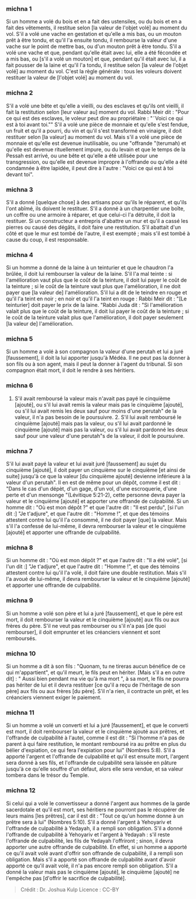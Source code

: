 
### michna 1
Si un homme a volé du bois et en a fait des ustensiles, ou du bois et en a fait des vêtements, il restitue selon [la valeur de l'objet volé] au moment du vol. S'il a volé une vache en gestation et qu'elle a mis bas, ou un mouton prêt à être tondu, et qu'il l'a ensuite tondu, il rembourse la valeur d'une vache sur le point de mettre bas, ou d'un mouton prêt à être tondu. S'il a volé une vache et que, pendant qu'elle était avec lui, elle a été fécondée et a mis bas, ou [s'il a volé un mouton] et que, pendant qu'il était avec lui, il a fait pousser de la laine et qu'il l'a tondu, il restitue selon [la valeur de l'objet volé] au moment du vol. C'est la règle générale : tous les voleurs doivent restituer la valeur de [l'objet volé] au moment du vol.

### michna 2
S'il a volé une bête et qu'elle a vieilli, ou des esclaves et qu'ils ont vieilli, il fait la restitution selon [leur valeur au] moment du vol. Rabbi Meir dit :  "Pour ce qui est des esclaves, le voleur peut dire au propriétaire : "˜Voici ce qui est à toi avant toi."" S'il a volé une pièce de monnaie et qu'elle s'est fendue, un fruit et qu'il a pourri, du vin et qu'il s'est transformé en vinaigre, il doit restituer selon [la valeur] au moment du vol. Mais s'il a volé une pièce de monnaie et qu'elle est devenue inutilisable, ou une "offrande "(terumah) et qu'elle est devenue rituellement impure, ou du levain et que le temps de la Pessah est arrivé, ou une bête et qu'elle a été utilisée pour une transgression, ou qu'elle est devenue impropre à l'offrande ou qu'elle a été condamnée à être lapidée, il peut dire à l'autre : "Voici ce qui est à toi devant toi".

### michna 3
S'il a donné [quelque chose] à des artisans pour qu'ils le réparent, et qu'ils l'ont abîmé, ils doivent le restituer. S'il a donné à un charpentier une boîte, un coffre ou une armoire à réparer, et que celui-ci l'a détruite, il doit la restituer. Si un constructeur a entrepris d'abattre un mur et qu'il a cassé les pierres ou causé des dégâts, il doit faire une restitution. S'il abattait d'un côté et que le mur est tombé de l'autre, il est exempté ; mais s'il est tombé à cause du coup, il est responsable.

### michna 4
Si un homme a donné de la laine à un teinturier et que le chaudron l'a brûlée, il doit lui rembourser la valeur de la laine. S'il l'a mal teinte : si l'amélioration vaut plus que le coût de la teinture, il doit lui payer le coût de la teinture ; si le coût de la teinture vaut plus que l'amélioration, il ne doit payer que [la valeur de] l'amélioration. S'il lui a dit de le teindre en rouge et qu'il l'a teint en noir ; en noir et qu'il l'a teint en rouge : Rabbi Meir dit :  "[Le teinturier] doit payer le prix de la laine. "Rabbi Juda dit :  "Si l'amélioration valait plus que le coût de la teinture, il doit lui payer le coût de la teinture ; si le coût de la teinture valait plus que l'amélioration, il doit payer seulement [la valeur de] l'amélioration.

### michna 5
Si un homme a volé à son compagnon la valeur d'une perutah et lui a juré [faussement], il doit la lui apporter jusqu'à Médéa. Il ne peut pas la donner à son fils ou à son agent, mais il peut la donner à l'agent du tribunal. Si son compagnon était mort, il doit le rendre à ses héritiers.

### michna 6
1. S'il avait remboursé la valeur mais n'avait pas payé le cinquième [ajouté], ou s'il lui avait remis la valeur mais pas le cinquième [ajouté], ou s'il lui avait remis les deux sauf pour moins d'une perutah" de la valeur, il n'a pas besoin de le poursuivre. 2. S'il lui avait remboursé le cinquième [ajouté] mais pas la valeur, ou s'il lui avait pardonné le cinquième [ajouté] mais pas la valeur, ou s'il lui avait pardonné les deux sauf pour une valeur d'une perutah"s de la valeur, il doit le poursuivre.

### michna 7
S'il lui avait payé la valeur et lui avait juré [faussement] au sujet du cinquième [ajouté], il doit payer un cinquième sur le cinquième [et ainsi de suite] jusqu'à ce que la valeur [du cinquième ajouté] devienne inférieure à la valeur d'un perutah". Il en est de même pour un dépôt, comme il est dit :  "Dans le cas d'un dépèt, d'un gage, d'un vol, d'une escroquerie, d'une perte et d'un mensonge "(Lévitique 5:21-2), cette personne devra payer la valeur et le cinquième [ajouté] et apporter une offrande de culpabilité. Si un homme dit : "Où est mon dépôt ?" et que l'autre dit : "Il est perdu", [si l'un dit :] "Je t'adjure", et que l'autre dit : "Homme !", et que des témoins attestent contre lui qu'il l'a consommé, il ne doit payer [que] la valeur. Mais s'il l'a confessé de lui-même, il devra rembourser la valeur et le cinquième [ajouté] et apporter une offrande de culpabilité.

### michna 8
Si un homme dit : "Où est mon dépôt ?" et que l'autre dit : "Il a été volé", [si l'un dit :] "Je t'adjure", et que l'autre dit : "Homme !", et que des témoins attestent contre lui qu'il l'a volé, il doit faire une double restitution. Mais s'il l'a avoué de lui-même, il devra rembourser la valeur et le cinquième [ajouté] et apporter une offrande de culpabilité.

### michna 9
Si un homme a volé son père et lui a juré [faussement], et que le père est mort, il doit rembourser la valeur et le cinquième [ajouté] aux fils ou aux frères du père. S'il ne veut pas rembourser ou s'il n'a pas [de quoi rembourser], il doit emprunter et les créanciers viennent et sont remboursés.

### michna 10
Si un homme a dit à son fils : "Quonam, tu ne tireras aucun bénéfice de ce qui m'appartient", et qu'il meurt, le fils peut en hériter. [Mais s'il a en outre dit] : " Aussi bien pendant ma vie qu'à ma mort ", à sa mort, le fils ne pourra pas hériter de lui et il devra restituer [ce qu'il a reçu de l'héritage de son père] aux fils ou aux frères [du père]. S'il n'a rien, il contracte un prêt, et les créanciers viennent exiger le paiement.

### michna 11
Si un homme a volé un converti et lui a juré [faussement], et que le converti est mort, il doit rembourser la valeur et le cinquième ajouté aux prêtres, et l'offrande de culpabilité à l'autel, comme il est dit :  "Si l'homme n'a pas de parent à qui faire restitution, le montant remboursé ira au prêtre en plus du bélier d'expiation, ce qui fera l'expiation pour lui" (Nombres 5:8). S'il a apporté l'argent et l'offrande de culpabilité et qu'il est ensuite mort, l'argent sera donné à ses fils, et l'offrande de culpabilité sera laissée en pâture jusqu'à ce qu'elle souffre d'un défaut, alors elle sera vendue, et sa valeur tombera dans le trésor du Temple.

### michna 12
Si celui qui a volé le convertisseur a donné l'argent aux hommes de la garde sacerdotale et qu'il est mort, ses héritiers ne pourront pas le récupérer de leurs mains [les prêtres], car il est dit : "Tout ce qu'un homme donne à un prêtre sera à lui" (Nombres 5:10). S'il a donné l'argent à Yehoyariv et l'offrande de culpabilité à Yedayah, il a rempli son obligation. S'il a donné l'offrande de culpabilité à Yehoyariv et l'argent à Yedayah : s'il reste l'offrande de culpabilité, les fils de Yedayah l'offriront ; sinon, il devra apporter une autre offrande de culpabilité. En effet, si un homme a apporté ce qu'il avait volé avant d'offrir son offrande de culpabilité, il a rempli son obligation. Mais s'il a apporté son offrande de culpabilité avant d'avoir apporté ce qu'il avait volé, il n'a pas encore rempli son obligation. S'il a donné la valeur mais pas le cinquième [ajouté], le cinquième [ajouté] ne l'empêche pas [d'offrir le sacrifice de culpabilité].

>Crédit : Dr. Joshua Kulp
>Licence : CC-BY